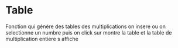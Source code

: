# Table
Fonction qui génère des tables des multiplications
on insere ou on selectionne un numbre
puis on click sur montre la table
et la table de multiplication entiere s affiche
